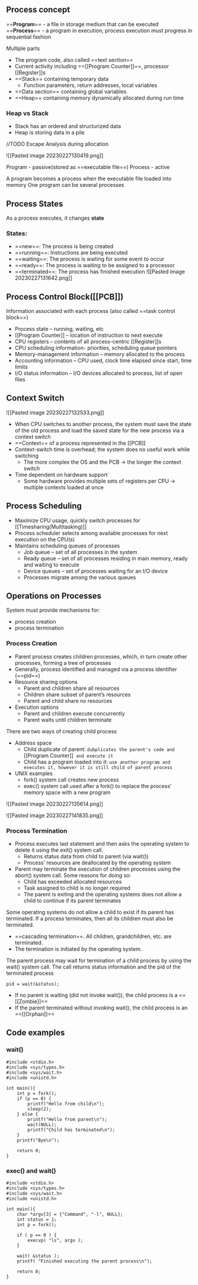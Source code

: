 ## Process concept
==**Program**== - a file in storage medium that can be executed
==**Process**== - a program in execution; process execution must progress in sequential fashion

Multiple parts
- The program code, also called ==text section== 
- Current activity including ==[[Program Counter]]==, processor [[Register]]s 
- ==Stack== containing temporary data 
	- Function parameters, return addresses, local variables 
- ==Data section== containing global variables 
- ==Heap== containing memory dynamically allocated during run time

### Heap vs Stack
- Stack has an ordered and structurized data
- Heap is storing data in a pile

//TODO 
Escape Analysis during allocation

![[Pasted image 20230227130419.png]]

Program - passive(stored as ==executable file==)
Process - active

A program becomes a process when the executable file loaded into memory
One program can be several processes


## Process States
As a process executes, it changes **state**
### States:
- ==new==: The process is being created 
- ==running==: Instructions are being executed 
- ==waiting==: The process is waiting for some event to occur 
- ==ready==: The process is waiting to be assigned to a processor 
- ==terminated==: The process has finished execution
![[Pasted image 20230227131642.png]]

## Process Control Block([[PCB]])

Information associated with each process (also called ==task control block==) 
- Process state – running, waiting, etc 
- [[Program Counter]] – location of instruction to next execute 
- CPU registers – contents of all process-centric [[Register]]s 
- CPU scheduling information- priorities, scheduling queue pointers 
- Memory-management information – memory allocated to the process 
- Accounting information – CPU used, clock time elapsed since start, time limits 
- I/O status information – I/O devices allocated to process, list of open files

## Context Switch
![[Pasted image 20230227132533.png]]

- When CPU switches to another process, the system must save the state of the old process and load the saved state for the new process via a context switch
- ==Context== of a process represented in the [[PCB]]
- Context-switch time is overhead; the system does no useful work while switching
	- The more complex the OS and the PCB -> the longer the context switch
- Time dependent on hardware support
	- Some hardware provides multiple sets of registers per CPU -> multiple contexts loaded at once

## Process Scheduling
- Maximize CPU usage, quickly switch processes for [[Timesharing(Multitasking)]] 
- Process scheduler selects among available processes for next execution on the CPU(s) 
- Maintains scheduling queues of processes 
	- Job queue – set of all processes in the system 
	 - Ready queue – set of all processes residing in main memory, ready and waiting to execute 
	 - Device queues – set of processes waiting for an I/O device 
	 - Processes migrate among the various queues


## Operations on Processes

System must provide mechanisms for:
- process creation
- process termination

### Process Creation
- Parent process creates children processes, which, in turn create other processes, forming a tree of processes
- Generally, process identified and managed via a process identifier (==pid==) 
- Resource sharing options 
	- Parent and children share all resources 
	- Children share subset of parent’s resources 
	- Parent and child share no resources 
- Execution options 
	- Parent and children execute concurrently 
	- Parent waits until children terminate

There are two ways of creating child process
- Address space 
	- Child duplicate of parent: `dubplicates the parent's code and `[[Program Counter]]` and execute it` 
	- Child has a program loaded into it:  `use another program and executes it, however it is still child of parent process`
- UNIX examples 
	- fork() system call creates new process 
	- exec() system call used after a fork() to replace the process’ memory space with a new program

![[Pasted image 20230227135614.png]]

![[Pasted image 20230227141835.png]]

### Process Termination
- Process executes last statement and then asks the operating system to delete it using the exit() system call.
	- Returns status data from child to parent (via wait()) 
	- Process’ resources are deallocated by the operating system 
- Parent may terminate the execution of children processes using the abort() system call. Some reasons for doing so: 
	- Child has exceeded allocated resources 
	- Task assigned to child is no longer required 
	- The parent is exiting and the operating systems does not allow a child to continue if its parent terminates

Some operating systems do not allow a child to exist if its parent has terminated. If a process terminates, then all its children must also be terminated. 
- ==cascading termination==. All children, grandchildren, etc. are terminated. 
- The termination is initiated by the operating system. 

The parent process may wait for termination of a child process by using the wait() system call. The call returns status information and the pid of the terminated process 
```
pid = wait(&status);
```
- If no parent is waiting (did not invoke wait()), the child process is a ==[[Zombie]]== 
- If the parent terminated without invoking wait(), the child process is an ==[[Orphan]]==


## Code examples

### wait()
```
#include <stdio.h>
#include <sys/types.h>
#include <sys/wait.h>
#include <unistd.h>

int main(){ 
	int p = fork(); 
	if (p == 0) { 
		printf("Hello from child\n"); 
		sleep(2); 
	} else { 
		printf("Hello from parent\n"); 
		wait(NULL); 
		printf("Child has terminated\n"); 
	} 
	printf("Bye\n");
	 
	return 0; 
}
```

### exec() and wait()

```
#include <stdio.h>
#include <sys/types.h>
#include <sys/wait.h>
#include <unistd.h>

int main(){
	char *argv[3] = {"Command", "-l", NULL};
	int status = 1;
	int p = fork();
	
	if ( p == 0 ) {
		execvp( "ls", argv );
	}
	
	wait( &status );
	printf( "Finished executing the parent process\n");
	
	return 0;
}
```

